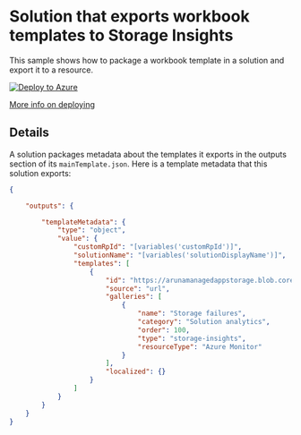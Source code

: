 # Solution that exports workbook templates to Storage Insights

This sample shows how to package a workbook template in a solution and export it to a resource.

[![Deploy to Azure](http://azuredeploy.net/deploybutton.png)](https://portal.azure.com/#create/Microsoft.Template/uri/https%3A%2F%2Fraw.githubusercontent.com%2Facearun%2Fmanagedsolutions%2Fmaster%2FSolutions%2FStorageTemplate%2Fazuredeploy.json)

[More info on deploying](../deploy.md)

## Details
A solution packages metadata about the templates it exports in the outputs section of its `mainTemplate.json`. Here is a template metadata that this solution exports:

```json
{

    "outputs": {

        "templateMetadata": {
            "type": "object",
            "value": {
                "customRpId": "[variables('customRpId')]",
                "solutionName": "[variables('solutionDisplayName')]",
                "templates": [
                    {
                        "id": "https://arunamanagedappstorage.blob.core.windows.net/managedsolutions/StorageHeatmap.workbook",
                        "source": "url",
                        "galleries": [
                            {
                                "name": "Storage failures",
                                "category": "Solution analytics",
                                "order": 100,
                                "type": "storage-insights",
                                "resourceType": "Azure Monitor"
                            }
                        ],
                        "localized": {}
                    }
                ]
            }
        }
    }
}
```